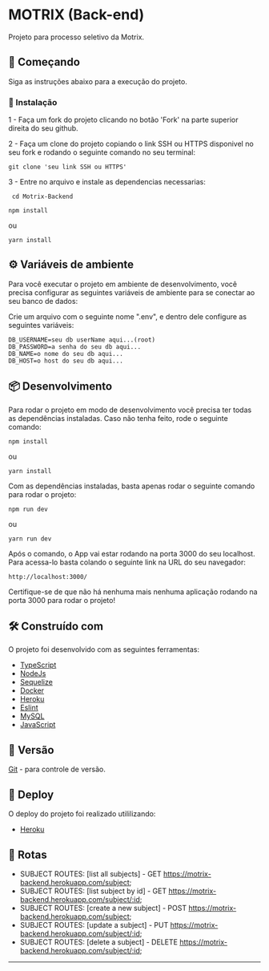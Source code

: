 # MOTRIX (Back-end)

Projeto para processo seletivo da Motrix.

## 🚀 Começando

Siga as instruções abaixo para a execução do projeto.

### 🔧 Instalação

1 -
  Faça um fork do projeto clicando no botão 'Fork' na parte superior direita do seu github.

2 -
   Faça um clone do projeto copiando o link SSH ou HTTPS disponivel no seu fork e rodando o seguinte comando no seu terminal:
   ```
   git clone 'seu link SSH ou HTTPS'
   ```
3 -
  Entre no arquivo e instale as dependencias necessarias:
  ```
   cd Motrix-Backend
  ```
   ```
   npm install
  ```
  ou
   ```
   yarn install
  ```

## ⚙️ Variáveis de ambiente

Para você executar o projeto em ambiente de desenvolvimento, você precisa configurar as seguintes variáveis de ambiente para se conectar ao seu banco de dados:


Crie um arquivo com o seguinte nome ".env", e dentro dele configure as seguintes variáveis:
```
DB_USERNAME=seu db userName aqui...(root)
DB_PASSWORD=a senha do seu db aqui...
DB_NAME=o nome do seu db aqui...
DB_HOST=o host do seu db aqui...
```
## 📦 Desenvolvimento

Para rodar o projeto em modo de desenvolvimento você precisa ter todas as dependências instaladas.
Caso não tenha feito, rode o seguinte comando:

```
npm install
```
ou
```
yarn install
```
Com as dependências instaladas, basta apenas rodar o seguinte comando para rodar o projeto:
```
npm run dev
```
ou 
```
yarn run dev
```
Após o comando, o App vai estar rodando na porta 3000 do seu localhost.
Para acessa-lo basta colando o seguinte link na URL do seu navegador:
```
http://localhost:3000/
```
Certifique-se de que não há nenhuma mais nenhuma aplicação rodando na porta 3000 para rodar o projeto!
## 🛠️ Construído com

O projeto foi desenvolvido com as seguintes ferramentas:

* [TypeScript](https://www.typescriptlang.org/)
* [NodeJs](https://nodejs.org/en/)
* [Sequelize](https://sequelize.org/)
* [Docker](https://www.docker.com/)
* [Heroku](https://dashboard.heroku.com/)
* [Eslint](https://eslint.org/)
* [MySQL](https://www.mysql.com/)
* [JavaScript](https://www.javascript.com/)

## 📌 Versão

[Git](https://git-scm.com/) - para controle de versão.

## 🚀 Deploy
O deploy do projeto foi realizado utililizando:
* [Heroku](https://dashboard.heroku.com/)

## 📌 Rotas

* SUBJECT ROUTES: [list all subjects] - GET https://motrix-backend.herokuapp.com/subject;
* SUBJECT ROUTES: [list subject by id] - GET https://motrix-backend.herokuapp.com/subject/:id;
* SUBJECT ROUTES: [create a new subject] - POST https://motrix-backend.herokuapp.com/subject;
* SUBJECT ROUTES: [update a subject] - PUT https://motrix-backend.herokuapp.com/subject/:id;
* SUBJECT ROUTES: [delete a subject] - DELETE https://motrix-backend.herokuapp.com/subject/:id;


---

